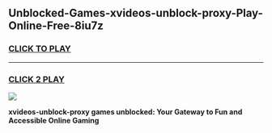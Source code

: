 
## Unblocked-Games-xvideos-unblock-proxy-Play-Online-Free-8iu7z
<h3>
<a href="https://premium76.site?title=xvideos-unblock-proxy&ref=26A">CLICK TO PLAY</a></h3>
<hr>

<h3>
<a href="https://premium76.site?title=xvideos-unblock-proxy&ref=26A">CLICK 2 PLAY</a>
  
</h3>

<a href="https://premium76.site?title=xvideos-unblock-proxy&ref=26A"><img src="https://clearcache.store/games.png"></a>


**xvideos-unblock-proxy games unblocked: Your Gateway to Fun and Accessible Online Gaming**
